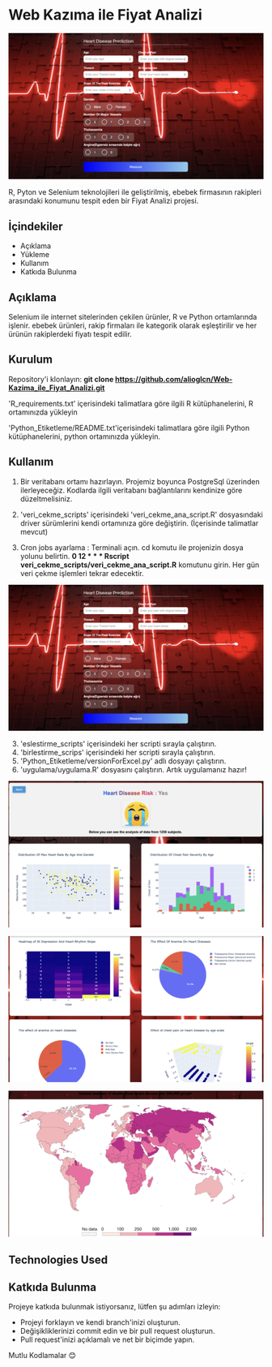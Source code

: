 # Web Kazıma ile Fiyat Analizi 

![Predict Form](https://github.com/Alioglcn/Heart-Disease-Prediction/blob/main/static/assets/img/Screenshot%202023-08-01%20at%2023.40.16.png)

R, Pyton ve Selenium teknolojileri ile geliştirilmiş, ebebek firmasının rakipleri arasındaki konumunu tespit eden bir Fiyat Analizi projesi.

## İçindekiler

* Açıklama
* Yükleme
* Kullanım
* Katkıda Bulunma

## Açıklama
Selenium ile internet sitelerinden çekilen ürünler, R ve Python ortamlarında işlenir. ebebek ürünleri, rakip firmaları ile kategorik olarak eşleştirilir ve her ürünün rakiplerdeki fiyatı tespit edilir. 


## Kurulum

Repository'i klonlayın:
    **git clone https://github.com/alioglcn/Web-Kazima_ile_Fiyat_Analizi.git**

'R_requirements.txt' içerisindeki talimatlara göre ilgili R kütüphanelerini, R ortamınızda yükleyin

'Python_Etiketleme/README.txt'içerisindeki talimatlara göre ilgili Python kütüphanelerini, python ortamınızda yükleyin.

## Kullanım

1. Bir veritabanı ortamı hazırlayın. Projemiz boyunca PostgreSql üzerinden ilerleyeceğiz. Kodlarda ilgili veritabanı bağlantılarını kendinize göre düzeltmelisiniz.
2. 'veri_cekme_scripts' içerisindeki 'veri_cekme_ana_script.R' dosyasındaki driver sürümlerini kendi ortamınıza göre değiştirin. (İçerisinde talimatlar mevcut)

3. Cron jobs ayarlama :
   Terminali açın. cd komutu ile projenizin dosya yolunu belirtin.  **0 12 * * * Rscript veri_cekme_scripts/veri_cekme_ana_script.R**  komutunu girin. Her gün veri çekme işlemleri tekrar edecektir.

![Predict Form](https://github.com/Alioglcn/Heart-Disease-Prediction/blob/main/static/assets/img/Screenshot%202023-08-01%20at%2023.40.16.png)


3. 'eslestirme_scripts' içerisindeki her scripti sırayla çalıştırın.
4. 'birlestirme_scrips' içerisindeki her scripti sırayla çalıştırın.
5. 'Python_Etiketleme/versionForExcel.py' adlı dosyayı çalıştırın.
6. 'uygulama/uygulama.R' dosyasını çalıştırın. Artık uygulamanız hazır!

![Details Page 1](https://github.com/Alioglcn/Heart-Disease-Prediction/blob/main/static/assets/img/Screenshot%202023-08-01%20at%2023.41.40.png)

![Details Page 2](https://github.com/Alioglcn/Heart-Disease-Prediction/blob/main/static/assets/img/Screenshot%202023-08-01%20at%2023.42.03.png)

![Details Page 3](https://github.com/Alioglcn/Heart-Disease-Prediction/blob/main/static/assets/img/Screenshot%202023-08-01%20at%2023.42.18.png)



## Technologies Used



## Katkıda Bulunma

Projeye katkıda bulunmak istiyorsanız, lütfen şu adımları izleyin:

  * Projeyi forklayın ve kendi branch'inizi oluşturun.
  * Değişikliklerinizi commit edin ve bir pull request oluşturun.
  * Pull request'inizi açıklamalı ve net bir biçimde yapın.

Mutlu Kodlamalar 😊











